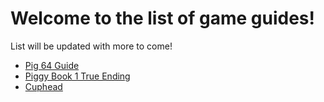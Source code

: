 # Welcome to the list of game guides!

List will be updated with more to come!

- [Pig 64 Guide](./pig64.md)
- [Piggy Book 1 True Ending](./piggy-tru-ending-book1.md)
- [Cuphead](./cuphead.md)
